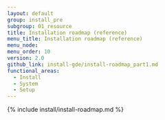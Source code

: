 ```yaml
---
layout: default
group: install_pre
subgroup: 01_resource
title: Installation roadmap (reference)
menu_title: Installation roadmap (reference)
menu_node:
menu_order: 10
version: 2.0
github_link: install-gde/install-roadmap_part1.md
functional_areas:
  - Install
  - System
  - Setup
---
```


{% include install/install-roadmap.md %}

